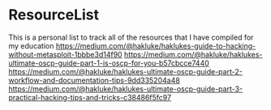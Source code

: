 # ResourceList
This is a personal list to track all of the resources that I have compiled for my education
https://medium.com/@hakluke/haklukes-guide-to-hacking-without-metasploit-1bbbe3d14f90
https://medium.com/@hakluke/haklukes-ultimate-oscp-guide-part-1-is-oscp-for-you-b57cbcce7440
https://medium.com/@hakluke/haklukes-ultimate-oscp-guide-part-2-workflow-and-documentation-tips-9dd335204a48
https://medium.com/@hakluke/haklukes-ultimate-oscp-guide-part-3-practical-hacking-tips-and-tricks-c38486f5fc97
